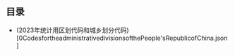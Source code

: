 ## 目录
- (2023年统计用区划代码和城乡划分代码)[0CodesfortheadministrativedivisionsofthePeople'sRepublicofChina.json]
